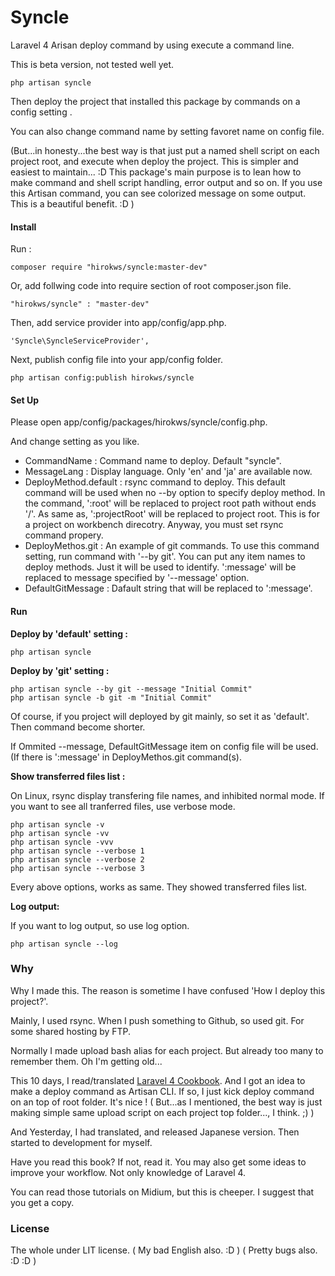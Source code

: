Syncle
======

Laravel 4 Arisan deploy command by using execute a command line.

This is beta version, not tested well yet.

~~~~
php artisan syncle
~~~~

Then deploy the project that installed this package by commands on a config setting .

You can also change command name by setting favoret name on config file.

(But...in honesty...the best way is that just put a named shell script on each project root, and execute when deploy the project. This is simpler and easiest to maintain... :D This package's main purpose is to lean how to make command and shell script handling, error output and so on. If you use this Artisan command, you can see colorized message on some output. This is a beautiful benefit. :D )

#### Install

Run :

~~~~
composer require "hirokws/syncle:master-dev"
~~~~

Or, add follwing code into require section of root composer.json file.

~~~~
"hirokws/syncle" : "master-dev"
~~~~

Then, add service provider into app/config/app.php.

~~~
'Syncle\SyncleServiceProvider',
~~~

Next, publish config file into your app/config folder.

~~~~
php artisan config:publish hirokws/syncle
~~~~

#### Set Up

Please open app/config/packages/hirokws/syncle/config.php.

And change setting as you like.

* CommandName : Command name to deploy. Default "syncle".
* MessageLang : Display language. Only 'en' and 'ja' are available now.
* DeployMethod.default : rsync command to deploy. This default command will be used when no --by option to specify deploy method. In the command, ':root' will be replaced to project root path without ends '/'. As same as, ':projectRoot' will be replaced to project root. This is for a project on workbench direcotry. Anyway, you must set rsync command propery.
* DeployMethos.git : An example of git commands. To use this command setting, run command with '--by git'. You can put any item names to deploy methods. Just it will be used to identify. ':message' will be replaced to message specified by '--message' option.
* DefaultGitMessage : Dafault string that will be replaced to ':message'.

#### Run

**Deploy by 'default' setting :**

~~~~
php artisan syncle
~~~~

**Deploy by 'git' setting :**

~~~~
php artisan syncle --by git --message "Initial Commit"
php artisan syncle -b git -m "Initial Commit"
~~~~

Of course, if you project will deployed by git mainly, so set it as 'default'. Then command become shorter.

If Ommited --message, DefaultGitMessage item on config file will be used. (If there is ':message' in DeployMethos.git command(s).

**Show transferred files list :**

On Linux, rsync display transfering file names, and inhibited normal mode. If you want to see all tranferred files, use verbose mode.

~~~~
php artisan syncle -v
php artisan syncle -vv
php artisan syncle -vvv
php artisan syncle --verbose 1
php artisan syncle --verbose 2
php artisan syncle --verbose 3
~~~~

Every above options, works as same. They showed transferred files list.

**Log output:**

If you want to log output, so use log option.

~~~~
php artisan syncle --log
~~~~

### Why

Why I made this. The reason is sometime I have confused 'How I deploy this project?'.

Mainly, I used rsync. When I push something to Github, so used git. For some shared hosting by FTP.

Normally I made upload bash alias for each project. But already too many to remember them. Oh I'm getting old...

This 10 days, I read/translated [Laravel 4 Cookbook](https://leanpub.com/laravel4cookbook). And I got an idea to make a deploy command as Artisan CLI. If so, I just kick deploy command on an top of root folder. It's nice ! ( But...as I mentioned, the best way is just making simple same upload script on each project top folder..., I think. ;) )

And Yesterday, I had translated, and released Japanese version. Then started to development for myself.

Have you read this book? If not, read it. You may also get some ideas to improve your workflow. Not only knowledge of Laravel 4.

You can read those tutorials on Midium, but this is cheeper. I suggest that you get a copy.

### License

The whole under LIT license. ( My bad English also. :D ) ( Pretty bugs also. :D :D )
